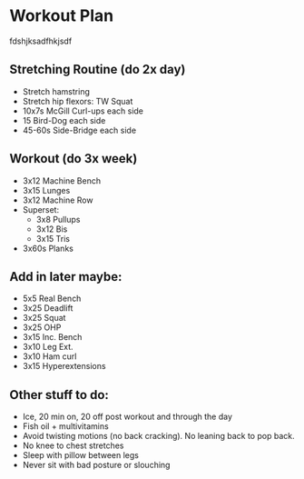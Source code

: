 # Workout Plan

fdshjksadfhkjsdf

## Stretching Routine (do 2x day)
* Stretch hamstring
* Stretch hip flexors: TW Squat
* 10x7s McGill Curl-ups each side
* 15 Bird-Dog each side
* 45-60s Side-Bridge each side


## Workout (do 3x week)
* 3x12 Machine Bench
* 3x15 Lunges
* 3x12 Machine Row
* Superset:
  * 3x8 Pullups
  * 3x12 Bis
  * 3x15 Tris
* 3x60s Planks


## Add in later maybe:
* 5x5 Real Bench
* 3x25 Deadlift
* 3x25 Squat
* 3x25 OHP
* 3x15 Inc. Bench
* 3x10 Leg Ext.
* 3x10 Ham curl
* 3x15 Hyperextensions


## Other stuff to do:
* Ice, 20 min on, 20 off post workout and through the day
* Fish oil + multivitamins
* Avoid twisting motions (no back cracking). No leaning back to pop back.
* No knee to chest stretches
* Sleep with pillow between legs
* Never sit with bad posture or slouching

